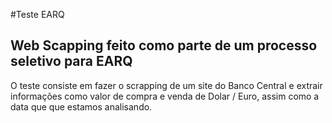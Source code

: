 #Teste EARQ

## Web Scapping feito como parte de um processo seletivo para EARQ
 O teste consiste em fazer o scrapping de um site do Banco Central e extrair informações como valor de compra e venda de Dolar / Euro, assim como a data que que estamos analisando.